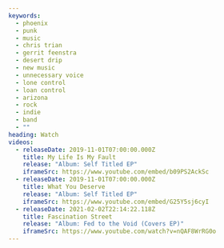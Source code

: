 ```yaml
---
keywords:
  - phoenix
  - punk
  - music
  - chris trian
  - gerrit feenstra
  - desert drip
  - new music
  - unnecessary voice
  - lone control
  - loan control
  - arizona
  - rock
  - indie
  - band
  - ""
heading: Watch
videos:
  - releaseDate: 2019-11-01T07:00:00.000Z
    title: My Life Is My Fault
    release: "Album: Self Titled EP"
    iframeSrc: https://www.youtube.com/embed/b09PS2AckSc
  - releaseDate: 2019-11-01T07:00:00.000Z
    title: What You Deserve
    release: "Album: Self Titled EP"
    iframeSrc: https://www.youtube.com/embed/G25Y5sj6cyI
  - releaseDate: 2021-02-02T22:14:22.118Z
    title: Fascination Street
    release: "Album: Fed to the Void (Covers EP)"
    iframeSrc: https://www.youtube.com/watch?v=nQAF8WrRG0o
---
```


